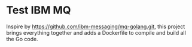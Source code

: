 # Test IBM MQ

Inspire by https://github.com/ibm-messaging/mq-golang.git, this project brings everything together and adds a Dockerfile to compile and build all the Go code.